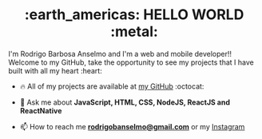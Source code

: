 <h1 align="center">:earth_americas: HELLO WORLD :metal:</h1>
I'm Rodrigo Barbosa Anselmo and I'm a web and mobile developer!! 
Welcome to my GitHub, take the opportunity to see my projects that I have built with all my heart :heart:

- :fire: All of my projects are available at [my GitHub](https://github.com/Rodrigobanselmo?tab=repositories)  :octocat:

- 💬 Ask me about **JavaScript, HTML, CSS, NodeJS, ReactJS and ReactNative**

- 📫 How to reach me **rodrigobanselmo@gmail.com** or my [Instagram](https://www.instagram.com/rodrigobanselmo/)
